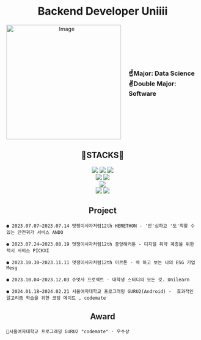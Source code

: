 <div align=center><h1>Backend Developer Uniiii</h1></div>
<div align=center> 
  
<div style="display: flex; justify-content: center; align-items: center;">
    <img src="https://github.com/fjqmqjrm/fjqmqjrm/assets/126189239/39d8784a-3a20-41d4-8a0e-c296a934c463" alt="Image" width="300" height="300">
    <div style="margin-left: 20px; text-align: left;">
       <h3>☝️Major: Data Science  ✌️Double Major: Software</h3>
    </div>
  </div>


</div>


<div align=center><h2>🔧STACKS🔧</h2></div>
<div align=center> 
  <img src="https://img.shields.io/badge/java-007396?style=for-the-badge&logo=java&logoColor=white"> 
  <img src="https://img.shields.io/badge/c++-00599C?style=for-the-badge&logo=c%2B%2B&logoColor=white">
  <img src="https://img.shields.io/badge/python-3776AB?style=for-the-badge&logo=python&logoColor=white"> 
  <br>
 <img src="https://img.shields.io/badge/spring-6DB33F?style=for-the-badge&logo=spring&logoColor=white"> 
  <img src="https://img.shields.io/badge/django-092E20?style=for-the-badge&logo=django&logoColor=white">
  <br>
  <img src="https://img.shields.io/badge/kotlin-7F52FF?style=for-the-badge&logo=kotlin&logoColor=white">
  <br>
  <img src="https://img.shields.io/badge/github-181717?style=for-the-badge&logo=github&logoColor=white">
  <img src="https://img.shields.io/badge/git-F05032?style=for-the-badge&logo=git&logoColor=white">
  <br>
</div>


</div>

<div align=center><h2>Project</h2></div>

  
    ● 2023.07.07~2023.07.14 멋쟁이사자처럼12th HERETHON - '안'심하고 '도'착할 수 있는 안전귀가 서비스 ANDO 
  
    ● 2023.07.24~2023.08.19 멋쟁이사자처럼12th 중앙해커톤 - 디지털 취약 계층을 위한 택시 서비스 PICKXI
 
    ● 2023.10.30~2023.11.11 멋쟁이사자처럼12th 미르톤 - 쓱 하고 보는 나의 ESG 기업 Mesg 
  
    ● 2023.10.04~2023.12.03 슈멋사 프로젝트 - 대학생 스터디의 모든 것. Unilearn 
  
    ● 2024.01.18~2024.02.21 서울여자대학교 프로그래밍 GURU2(Android) -  효과적인 알고리즘 학습을 위한 코딩 메이트 , codemate

</div>



<div align=center><h2>Award</h2></div>

  
    🏅서울여자대학교 프로그래밍 GURU2 "codemate" - 우수상

</div>



<!--
**fjqmqjrm/fjqmqjrm** is a ✨ _special_ ✨ repository because its `README.md` (this file) appears on your GitHub profile.

Here are some ideas to get you started:

- 🔭 I’m currently working on ...
- 🌱 I’m currently learning ...
- 👯 I’m looking to collaborate on ...
- 🤔 I’m looking for help with ...
- 💬 Ask me about ...
- 📫 How to reach me: ...
- 😄 Pronouns: ...
- ⚡ Fun fact: ...
-->
